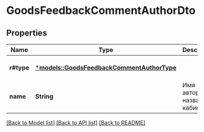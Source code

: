 # GoodsFeedbackCommentAuthorDto

## Properties
Name | Type | Description | Notes
------------ | ------------- | ------------- | -------------
**r#type** | [***models::GoodsFeedbackCommentAuthorType**](GoodsFeedbackCommentAuthorType.md) |  | [optional] [default to None]
**name** | **String** | Имя автора или название кабинета. | [optional] [default to None]

[[Back to Model list]](../README.md#documentation-for-models) [[Back to API list]](../README.md#documentation-for-api-endpoints) [[Back to README]](../README.md)



